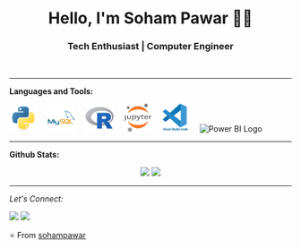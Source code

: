  <h1 align="center">Hello, I'm Soham Pawar 👨‍💻</h1>
 
 <h3 align="center">  Tech Enthusiast | Computer Engineer </h3> <br>


---

**Languages and Tools:** 

<div align='left'>
  <img src="https://github.com/devicons/devicon/blob/master/icons/python/python-original.svg" alt="Python Logo" width="50" height="50">&emsp;
  <img src="https://github.com/devicons/devicon/blob/master/icons/mysql/mysql-original-wordmark.svg" alt="MySQL Logo" width="50" height="50">&emsp;
  <img src="https://github.com/devicons/devicon/blob/master/icons/r/r-original.svg" alt="R Logo" width="50" height="50">&emsp;  
  <img src="https://github.com/devicons/devicon/blob/master/icons/jupyter/jupyter-original-wordmark.svg" alt="Jupyter Logo" width="50" height="50">&emsp;   
  <img src="https://github.com/devicons/devicon/blob/master/icons/vscode/vscode-original-wordmark.svg" alt="VS Code Logo" width="50" height="50">&emsp;
  <img src="https://cdn.worldvectorlogo.com/logos/power-bi.svg" alt="Power BI Logo" width="50" height="50">&emsp;
</div>

---

**Github Stats:**

<p align="center">
  
  <img src="https://github-readme-stats.vercel.app/api?username=sohampawar&hide=stars&show_icons=true&theme=blueberry&count_private=true&line_height=32">
  <img src ="https://github-readme-streak-stats.herokuapp.com/?user=sohampawar&theme=blueberry"/>

</p>

---

<div align="left">

<i>Let's Connect:</i><br>

<a href="mailto:sohampawar161297@gmail.com"><img src="https://img.shields.io/badge/-GMAIL-D14836?style=for-the-badge&logo=gmail&logoColor=white"></a> 
<a href="https://www.linkedin.com/in/soham-pawar-6821ab140/"><img src="https://img.shields.io/badge/-LINKEDIN-0077B5?style=for-the-badge&logo=linkedin&logoColor=white"></a> 

</div>

⭐️ From [sohampawar](https://github.com/sohampawar)


